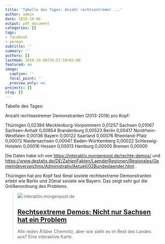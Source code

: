 ```yaml
---
title: 'Tabelle des Tages: Anzahl rechtsextremer ...'
author: admin
date: 2018-10-06
output: pdf_document
categories: []
tags:
- facebook
- german
subtitle: ''
summary: ''
authors: []
lastmod: 2018-10-06T20:57:59+02:00
featured: no
image:
  caption: ''
  focal_point: ''
  preview_only: no
projects: []
slug: []
---
```

Tabelle des Tages:

Anzahl rechtsextremer Demonstranten (2013-2018) pro Kopf:

Thüringen                                 0,02394
Mecklenburg-Vorpommern    0,01257
Sachsen                              0,01067
Sachsen-Anhalt                      0,00854
Brandenburg                      0,00523
Berlin                                     0,00417
Nordrhein-Westfalen               0,00136
Bayern                                     0,00122
Saarland                              0,00076
Rheinland-Pfalz                      0,00072
Niedersachsen                       0,00047
Baden-Württemberg               0,00022
Schleswig-Holstein               0,00016
Hessen                                      0,00013
Hamburg                              0,00005
Bremen                              0,00000

Die Daten habe ich von https://interaktiv.morgenpost.de/rechte-demos/ und https://www.destatis.de/DE/ZahlenFakten/LaenderRegionen/Regionales/Gemeindeverzeichnis/Administrativ/Aktuell/02Bundeslaender.html . 

Thüringen hat pro Kopf fast 6mal soviele rechtsextreme Demonstranten erlebt wie Berlin und 20mal soviele wie Bayern. Das zeigt sehr gut die Größenordnung des Problems.
> [![](https://interaktiv.morgenpost.de/rechte-demos/images/thumb_fb2.jpg)](https://interaktiv.morgenpost.de/rechte-demos/)
> interaktiv.morgenpost.de
> ## [Rechtsextreme Demos: Nicht nur Sachsen hat ein Problem](https://interaktiv.morgenpost.de/rechte-demos/)
>
>Alle reden Ã¼ber Chemnitz, aber wie sieht es im Rest des Landes aus? Eine interaktive Karte.

